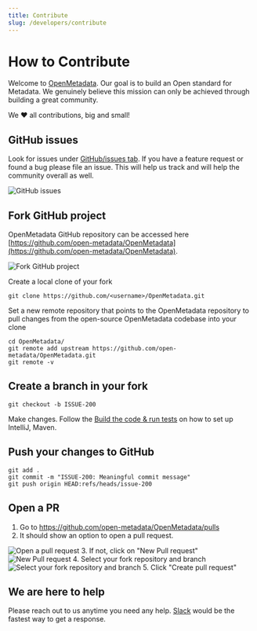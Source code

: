 ```yaml
---
title: Contribute
slug: /developers/contribute
---
```


# How to Contribute

Welcome to [OpenMetadata](https://open-metadata.org/). Our goal is to build an Open standard for Metadata. We genuinely believe this mission can only be achieved through building a great community.

We ❤️ all contributions, big and small!

## GitHub issues
Look for issues under [GitHub/issues tab](https://github.com/open-metadata/OpenMetadata/issues). If you have a feature request or found a bug please file an issue. This will help us track and will help the community overall as well.

<Image src="/images/developers/contribute/github-issues.png" alt="GitHub issues" caption=" "/>

## Fork GitHub project
OpenMetadata GitHub repository can be accessed here [https://github.com/open-metadata/OpenMetadata](https://github.com/open-metadata/OpenMetadata).

<Image src="/images/developers/contribute/fork-github-project.png" alt="Fork GitHub project" caption=" "/>

Create a local clone of your fork

```shell
git clone https://github.com/<username>/OpenMetadata.git
```

Set a new remote repository that points to the OpenMetadata repository to pull changes from the open-source OpenMetadata codebase into your clone

```shell
cd OpenMetadata/
git remote add upstream https://github.com/open-metadata/OpenMetadata.git
git remote -v
```

## Create a branch in your fork

```shell
git checkout -b ISSUE-200
```

Make changes. Follow the [Build the code & run tests](/developers/contribute/build-code-and-run-tests) on how to set up IntelliJ, Maven.

## Push your changes to GitHub

```shell
git add .
git commit -m "ISSUE-200: Meaningful commit message"
git push origin HEAD:refs/heads/issue-200
```

## Open a PR

1. Go to https://github.com/open-metadata/OpenMetadata/pulls
2. It should show an option to open a pull request.
<Image src="/images/developers/contribute/open-pr.png" alt="Open a pull request" caption=" "/>
3. If not, click on "New Pull request"
<Image src="/images/developers/contribute/new-pr.png" alt="New Pull request" caption=" "/>
4. Select your fork repository and branch
<Image src="/images/developers/contribute/select-fork-branch.png" alt="Select your fork repository and branch" caption=" "/>
5. Click "Create pull request"

## We are here to help
Please reach out to us anytime you need any help. [Slack](https://slack.open-metadata.org/) would be the fastest way to get a response.